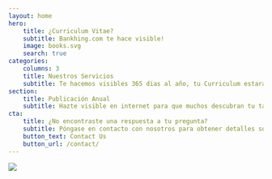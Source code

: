 ```yaml
---
layout: home
hero:
    title: ¿Curriculum Vitae?
    subtitle: Bankhing.com te hace visible!
    image: books.svg
    search: true
categories:
    columns: 3
    title: Nuestros Servicios 
    subtitle: Te hacemos visibles 365 dias al año, tu Curriculum estara disponible para que cualquier empresa descubra tu talento.
section:
    title: Publicación Anual
    subtitle: Hazte visible en internet para que muchos descubran tu talento por solo $9,900.
cta:
    title: ¿No encontraste una respuesta a tu pregunta?
    subtitle: Póngase en contacto con nosotros para obtener detalles sobre servicios adicionales y precios de trabajo personalizados.
    button_text: Contact Us   
    button_url: /contact/  
---
```


<a href="https://biz.payulatam.com/B0b9be499E43F46"><img src="http://www.payulatam.com/img-secure-2015/boton_pagar_mediano.png"></a>
